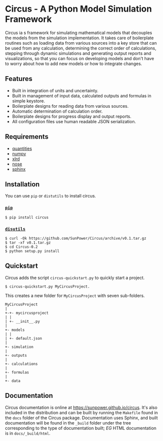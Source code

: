 Circus - A Python Model Simulation Framework
============================================
Circus ia s framework for simulating mathematical models that decouples the
models from the simulation implementation. It takes care of boilerplate routines
such as loading data from various sources into a key store that can be used from
any calculation, determining the correct order of calculations, stepping through
dynamic simulations and generating output reports and visualizations, so that
you can focus on developing models and don't have to worry about how to add new
models or how to integrate changes.

Features
--------
* Built in integration of units and uncertainty.
* Built in management of input data, calculated outputs and formulas in simple
  keystore.
* Boilerplate designs for reading data from various sources.
* Automatic determination of calculation order.
* Boilerplate designs for progress display and output reports.
* All configuration files use human readable JSON serialization.

Requirements
------------
* [quantities](https://pythonhosted.org/quantities)
* [numpy](https://docs.scipy.org/doc/numpy/)
* [xlrd](http://pythonexcel.org)
* [nose](https://rtfd.org/nose/)
* [sphinx](https://sphinx-doc.org)

Installation
------------
You can use `pip` or `distutils` to install circus.

### [`pip`](http://pip.readthedocs.org/en/stable/)
    $ pip install circus

### [`disutils`](https://docs.python.org/2/install/)
    $ curl -Ok https://github.com/SunPower/Circus/archive/v0.1.tar.gz
    $ tar -xf v0.1.tar.gz
    $ cd Circus-0.2
    $ python setup.py install

Quickstart
----------
Circus adds the script `circus-quickstart.py` to quickly start a project.

    $ circus-quickstart.py MyCircusProject.

This creates a new folder for `MyCircusProject` with seven sub-folders.

    MyCircusProject
    |
    +-+- mycircusproject
    | |
    | +- __init__.py
    |
    +- models
    | |
    | +- default.json
    |
    +- simulation
    |
    +- outputs
    |
    +- calculations
    |
    +- formulas
    |
    +- data

Documentation
-------------
Circus documentation is online at https://sunpower.github.io/circus. It's also
included in the distribution and can be built by running the `Makefile` found
in the `docs` folder of the Circus package. Documentation uses Sphinx, and
built documentation will be found in the `_build` folder under the tree
corresponding to the type of documentation built; _EG_ HTML documentation is in
`docs/_build/html`.
